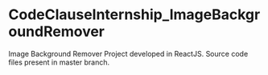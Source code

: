 # CodeClauseInternship_ImageBackgroundRemover
Image Background Remover Project developed in ReactJS.
Source code files present in master branch.
